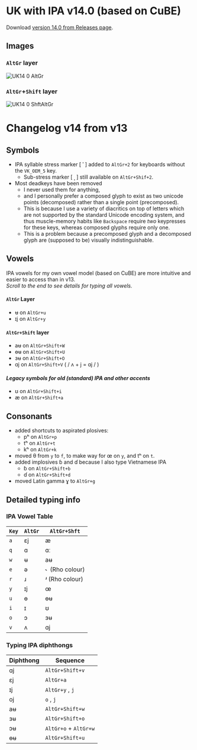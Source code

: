 # UK with IPA v14.0 (based on CuBE)
Download [version 14.0 from Releases page](https://github.com/fazzaan/keyboard-layouts/releases/tag/EngIPAv14).

## Images
### `AltGr` layer
![UK14 0 AltGr](https://github.com/user-attachments/assets/3a4ea0b5-4947-43ae-a111-2dd2a7f40c49)

### `AltGr`+`Shift` layer
![UK14 0 ShftAltGr](https://github.com/user-attachments/assets/3601438b-fbe6-4b78-a60c-36a30e73c61c)

# Changelog v14 from v13  

## Symbols  
* IPA syllable stress marker [ **ˈ** ] added to `AltGr+2` for keyboards without the `VK_OEM_5` key.  
	* Sub-stress marker [ **ˌ** ] still available on `AltGr+Shif+2`.
* Most deadkeys have been removed
	* I never used them for anything,
 	* and I personally prefer a composed glyph to exist as two unicode points (decomposed) rather than a single point (precomposed).
	* This is because I use a variety of diacritics on top of letters which are not supported by the standard Unicode encoding system, and thus muscle-memory habits like `Backspace` require _two_ keypresses for these keys, whereas composed glyphs require only one.
	* This is a problem because a precomposed glyph and a decomposed glyph are (supposed to be) visually indistinguishable.  

## Vowels  
IPA vowels for my own vowel model (based on CuBE) are more intuitive and easier to access than in v13.  
_Scroll to the end to see details for typing all vowels._
#### `AltGr` Layer
* ʉ on `AltGr+u`  
* ɪj on `AltGr+y`
#### `AltGr+Shift` layer
* aʉ on `AltGr+Shift+W`
* ɵʉ on `AltGr+Shift+U`
* ɜʉ on `AltGr+Shift+O`  
* ɑj on `AltGr+Shift+V` ( / ʌ + j = ɑj / )  
#### _Legacy symbols for old (standard) IPA and other accents_  
* ʊ on `AltGr+Shift+i`  
* æ on `AltGr+Shift+a`  

## Consonants
* added shortcuts to aspirated plosives:
	* pʰ on `AltGr+p`  
	* tʰ on `AltGr+t`  
	* kʰ on `AltGr+k`  
* moved θ from `y` to `f`, to make way for œ on `y`, and tʰ on `t`.  
* added implosives ɓ and ɗ because I also type Vietnamese IPA  
	* ɓ on `AltGr+Shift+b`  
	* ɗ on `AltGr+Shift+d`  
* moved Latin gamma ɣ to `AltGr+g`  

## Detailed typing info

### IPA Vowel Table  
| `Key` | `AltGr` | `AltGr+Shft` |
|-----|-------|------------|
| `a`   | ɛj    | æ          |
| `q`   | ɑ     | ɑː         |
| `w`   | ʉ     | aʉ         |
| `e`   | ə     |  ˞  (Rho colour) |
| `r`   | ɹ     |  ʴ (Rho colour) |
| `y`   | ɪj    | œ          |
| `u`   | ɵ     | ɵʉ         |
| `i`   | ɪ     | ʊ          |
| `o`   | ɔ     | ɜʉ         |
| `v`   | ʌ     | ɑj         |

### Typing IPA diphthongs  
| Diphthong | Sequence    |
|-----------|-------------|
| ɑj  | `AltGr+Shift+v`     | 
| ɛj  | `AltGr+a`     | 
| ɪj  | `AltGr+y` , `j`     | 
| oj  | `o` , `j`           | 
| aʉ  | `AltGr+Shift+w`     | 
| ɜʉ  | `AltGr+Shift+o`     | 
| ɔʉ  | `AltGr+o` + `AltGr+w` | 
| ɵʉ  | `AltGr+Shift+u`     | 
